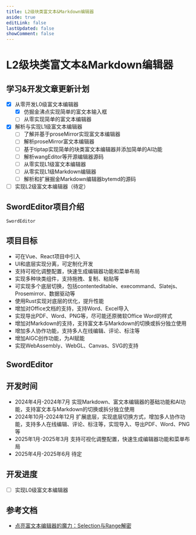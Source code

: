 ```yaml
---
title: L2级块类富文本&Markdown编辑器
aside: true
editLink: false
lastUpdated: false
showComment: false
---
```



# L2级块类富文本&Markdown编辑器

## 学习&开发文章更新计划
- [x] 从零开发L0级富文本编辑器
    - [x] 仿掘金沸点实现简单的富文本输入框
    - [ ] 从零实现简单的富文本编辑器
- [x] 解析与实现L1级富文本编辑器
    - [ ] 了解并基于proseMirror实现富文本编辑器
    - [ ] 解析proseMirror富文本编辑器
    - [ ] 基于tiptap实现简单的块类富文本编辑器并添加简单的AI功能
    - [ ] 解析wangEditor等开源编辑器源码
    - [ ] 从零实现L1级富文本编辑器
    - [ ] 从零实现L1级Markdown编辑器
    - [ ] 解析和扩展掘金Markdown编辑器bytemd的源码
- [ ] 实现L2级富文本编辑器（待定）

## SwordEditor项目介绍

`SwordEditor`

## 项目目标
- 可在Vue、React项目中引入
- UI和底层实现分离，可定制化开发
- 支持可视化调整配置，快速生成编辑器功能和菜单布局
- 实现多种块类组件，支持拖拽、复制、粘贴等
- 可实现多个底层切换，包括contenteditable、execommand、Slatejs、Prosemirror、数据驱动等
- 使用Rust实现对底层的优化，提升性能
- 增加对Office文档的支持，支持Word、Excel导入
- 实现导出PDF、Word、PNG等，尽可能还原微软Office Word的样式
- 增加对Markdown的支持，支持富文本与Markdown的切换或拆分独立使用
- 增加多人协作功能，支持多人在线编辑、评论、标注等
- 增加AIGC创作功能，为AI赋能
- 实现WebAssembly、WebGL、Canvas、SVG的支持


## SwordEditor
## 开发时间
- 2024年4月-2024年7月 实现Markdown、富文本编辑器的基础功能和AI功能，支持富文本与Markdown的切换或拆分独立使用
- 2024年10月-2024年12月 扩展底层，实现底层切换方式，增加多人协作功能，支持多人在线编辑、评论、标注等，实现导入、导出PDF、Word、PNG等
- 2025年1月-2025年3月 支持可视化调整配置，快速生成编辑器功能和菜单布局
- 2025年4月-2025年6月 待定

## 开发进度
- [ ] 实现L0级富文本编辑器


## 参考文档
- [点亮富文本编辑器的魔力：Selection与Range解密](https://rapidsu.cn/articles/4384)

